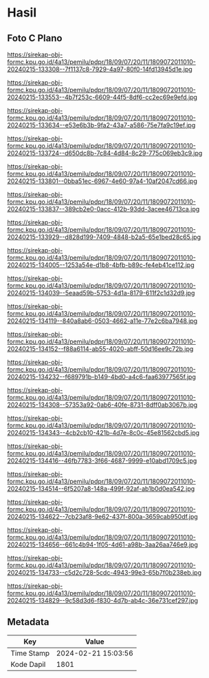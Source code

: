 # Hasil

## Foto C Plano

https://sirekap-obj-formc.kpu.go.id/4a13/pemilu/pdpr/18/09/07/20/11/1809072011010-20240215-133308--7f1137c8-7929-4a97-80f0-14fd13945d1e.jpg

https://sirekap-obj-formc.kpu.go.id/4a13/pemilu/pdpr/18/09/07/20/11/1809072011010-20240215-133553--4b7f253c-6609-44f5-8df6-cc2ec69e9efd.jpg

https://sirekap-obj-formc.kpu.go.id/4a13/pemilu/pdpr/18/09/07/20/11/1809072011010-20240215-133634--e53e6b3b-9fa2-43a7-a586-75e7fa9c19ef.jpg

https://sirekap-obj-formc.kpu.go.id/4a13/pemilu/pdpr/18/09/07/20/11/1809072011010-20240215-133724--d650dc8b-7c84-4d84-8c29-775c069eb3c9.jpg

https://sirekap-obj-formc.kpu.go.id/4a13/pemilu/pdpr/18/09/07/20/11/1809072011010-20240215-133801--0bba51ec-6967-4e60-97a4-10af2047cd66.jpg

https://sirekap-obj-formc.kpu.go.id/4a13/pemilu/pdpr/18/09/07/20/11/1809072011010-20240215-133837--389cb2e0-0acc-412b-93dd-3acee46713ca.jpg

https://sirekap-obj-formc.kpu.go.id/4a13/pemilu/pdpr/18/09/07/20/11/1809072011010-20240215-133929--d828d199-7409-4848-b2a5-65e1bed28c65.jpg

https://sirekap-obj-formc.kpu.go.id/4a13/pemilu/pdpr/18/09/07/20/11/1809072011010-20240215-134005--1253a54e-d1b8-4bfb-b89c-fe4eb41ce112.jpg

https://sirekap-obj-formc.kpu.go.id/4a13/pemilu/pdpr/18/09/07/20/11/1809072011010-20240215-134039--5eaad59b-5753-4d1a-8179-611f2c1d32d9.jpg

https://sirekap-obj-formc.kpu.go.id/4a13/pemilu/pdpr/18/09/07/20/11/1809072011010-20240215-134119--840a8ab6-0503-4662-a11e-77e2c6ba7948.jpg

https://sirekap-obj-formc.kpu.go.id/4a13/pemilu/pdpr/18/09/07/20/11/1809072011010-20240215-134152--f88a6114-ab55-4020-abff-50d16ee9c72b.jpg

https://sirekap-obj-formc.kpu.go.id/4a13/pemilu/pdpr/18/09/07/20/11/1809072011010-20240215-134232--f689791b-b149-4bd0-a4c6-faa63977565f.jpg

https://sirekap-obj-formc.kpu.go.id/4a13/pemilu/pdpr/18/09/07/20/11/1809072011010-20240215-134308--57353a92-0ab6-40fe-8731-8dff0ab3067b.jpg

https://sirekap-obj-formc.kpu.go.id/4a13/pemilu/pdpr/18/09/07/20/11/1809072011010-20240215-134343--4cb2cb10-421b-4d7e-8c0c-45e81562cbd5.jpg

https://sirekap-obj-formc.kpu.go.id/4a13/pemilu/pdpr/18/09/07/20/11/1809072011010-20240215-134416--46fb7783-3f66-4687-9999-e10abd1709c5.jpg

https://sirekap-obj-formc.kpu.go.id/4a13/pemilu/pdpr/18/09/07/20/11/1809072011010-20240215-134514--6f5207a8-148a-499f-92af-ab1b0d0ea542.jpg

https://sirekap-obj-formc.kpu.go.id/4a13/pemilu/pdpr/18/09/07/20/11/1809072011010-20240215-134622--7cb23af8-9e62-437f-800a-3659cab950df.jpg

https://sirekap-obj-formc.kpu.go.id/4a13/pemilu/pdpr/18/09/07/20/11/1809072011010-20240215-134656--661c4b94-1f05-4d61-a98b-3aa26aa746e9.jpg

https://sirekap-obj-formc.kpu.go.id/4a13/pemilu/pdpr/18/09/07/20/11/1809072011010-20240215-134733--c5d2c728-5cdc-4943-99e3-65b7f0b238eb.jpg

https://sirekap-obj-formc.kpu.go.id/4a13/pemilu/pdpr/18/09/07/20/11/1809072011010-20240215-134829--9c58d3d6-f830-4d7b-ab4c-36e731cef297.jpg


## Metadata

| Key        | Value               |
| ---------- | ------------------- |
| Time Stamp | 2024-02-21 15:03:56 |
| Kode Dapil | 1801                |



